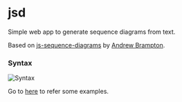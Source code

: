 # jsd
Simple web app to generate sequence diagrams from text.

Based on [js-sequence-diagrams](https://github.com/bramp/js-sequence-diagrams) by [Andrew Brampton](https://twitter.com/TheBramp).


### Syntax

![Syntax](https://bramp.github.io/js-sequence-diagrams/images/grammar.png)

Go to [here](https://bramp.github.io/js-sequence-diagrams/) to refer some examples.

